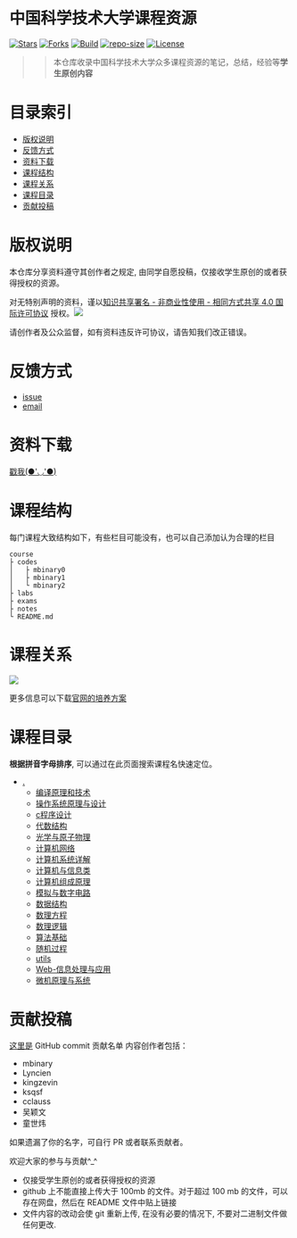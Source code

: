 
# 中国科学技术大学课程资源
[![Stars](https://img.shields.io/github/stars/USTC-Resource/USTC-Course.svg?label=Stars&style=social)](https://github.com/USTC-Resource/USTC-Course/stargazers)
[![Forks](https://img.shields.io/github/forks/USTC-Resource/USTC-Course.svg?label=Forks&style=social)](https://github.com/USTC-Resource/USTC-Course/network/members)
[![Build](https://travis-ci.org/USTC-Resource/USTC-Course.svg?branch=master)](https://travis-ci.org/USTC-Resource/USTC-Course?branch=master)
[![repo-size](https://img.shields.io/github/repo-size/USTC-Resource/USTC-Course.svg)]()
[![License](https://i.creativecommons.org/l/by-nc-sa/4.0/80x15.png)](http://creativecommons.org/licenses/by-nc-sa/4.0/)

>>本仓库收录中国科学技术大学众多课程资源的笔记，总结，经验等**学生原创内容**

# 目录索引
* [版权说明](#版权说明)
* [反馈方式](#反馈方式)
* [资料下载](#资料下载)
* [课程结构](#课程结构)
* [课程关系](#课程关系)
* [课程目录](#课程目录)
* [贡献投稿](#贡献投稿)

# 版权说明
本仓库分享资料遵守其创作者之规定, 由同学自愿投稿，仅接收学生原创的或者获得授权的资源。

对无特别声明的资料，谨以[知识共享署名 - 非商业性使用 - 相同方式共享 4.0 国际许可协议](http://creativecommons.org/licenses/by-nc-sa/4.0/) 授权。![](https://i.creativecommons.org/l/by-nc-sa/4.0/80x15.png)

请创作者及公众监督，如有资料违反许可协议，请告知我们改正错误。

# 反馈方式
- [issue](https://github.com/USTC-Resource/USTC-Course/issues/new)
- <a href="mailto:&#122;huheqin1@gmail.com?subject=%E5%8F%8D%E9%A6%88%E4%B8%8E%E5%BB%BA%E8%AE%AE">email</a>

# 资料下载
[戳我(●'◡'●)](https://ustc-resource.github.io/USTC-Course)

<!--
## FTP
1. FTP/FTPS:
   - 地址：ftp.ustclug.org；
   - 路径：/ebook/USTC-CS-Courses-Resource；
   - 用户名：ftp；
   - 密码：ftp；
2. SFTP (Secure File Transfer Protocol):
   - 地址：ftp.ustclug.org；
   - 路径：/ebook/USTC-CS-Courses-Resource；
   - 用户名：ftp；
   - 密码：ftp；
3. AFP (Apple Filing Protocol)
   - 地址：afp://ftp.ustclug.org/；
   - 路径：/ebook/USTC-CS-Courses-Resource；
   - Connect As Guest

感谢 @USTC-LUG, @[zzh1996](https://github.com/zzh1996), @[volltin](https://github.com/volltin)


## HTTPS

- [github 网页](#课程目录)
- [DownGit](http://downgit.zhoudaxiaa.com/#/home)
- [gitzip-chrome-extension](https://chrome.google.com/webstore/detail/gitzip-for-github/ffabmkklhbepgcgfonabamgnfafbdlkn)

注意，建议不要直接用 GitHub 仓库的 `Download Zip`。因为网速慢，而且仓库很大，很可能下载到中途就切断连接了。
推荐用 DownGit 工具，方法很简单，在 GitHub 这里浏览网页到某个文件夹，然后将这个网页地址粘贴到 DownGit 下载即可。

-->

# 课程结构
每门课程大致结构如下，有些栏目可能没有，也可以自己添加认为合理的栏目
```
course
├ codes
│   ├ mbinary0
│   ├ mbinary1
│   └ mbinary2
├ labs
├ exams
├ notes
└ README.md
```
# 课程关系
![](https://user-images.githubusercontent.com/29198767/53245024-851b1280-36e7-11e9-9d22-7ee65446c68a.png)

更多信息可以下载[官网的培养方案](https://www.teach.ustc.edu.cn/education/241.html/attachment/14-215%E8%AE%A1%E7%AE%97%E6%9C%BA%E5%AD%A6%E9%99%A2-2013)

# 课程目录
**根据拼音字母排序**, 可以通过在此页面搜索课程名快速定位。

* [.](.)
    * [编译原理和技术](./编译原理和技术)
    * [操作系统原理与设计](./操作系统原理与设计)
    * [c程序设计](./c程序设计)
    * [代数结构](./代数结构)
    * [光学与原子物理](./光学与原子物理)
    * [计算机网络](./计算机网络)
    * [计算机系统详解](./计算机系统详解)
    * [计算机与信息类](./计算机与信息类)
    * [计算机组成原理](./计算机组成原理)
    * [模拟与数字电路](./模拟与数字电路)
    * [数据结构](./数据结构)
    * [数理方程](./数理方程)
    * [数理逻辑](./数理逻辑)
    * [算法基础](./算法基础)
    * [随机过程](./随机过程)
    * [utils](./utils)
    * [Web-信息处理与应用](./Web-信息处理与应用)
    * [微机原理与系统](./微机原理与系统)

# 贡献投稿
[这里是](https://github.com/USTC-Resource/USTC-Course/graphs/contributors) GitHub commit 贡献名单
内容创作者包括：

- mbinary
- Lyncien
- kingzevin
- ksqsf
- cclauss
- 吴颖文
- 童世炜

如果遗漏了你的名字，可自行 PR 或者联系贡献者。

欢迎大家的参与与贡献^_^
* 仅接受学生原创的或者获得授权的资源
* github 上不能直接上传大于 100mb 的文件。对于超过 100 mb 的文件，可以存在网盘，然后在 README 文件中贴上链接
* 文件内容的改动会使 git 重新上传, 在没有必要的情况下, 不要对二进制文件做任何更改.

<!--
可以通过如下方式贡献
- 帮忙上传: 可以发给仓库维护者帮忙上传，或者提 issue
- 用网页操作或者[桌面版](https://desktop.github.com/) fork and pull request. 操作方式可以参考 [这里](https://blog.csdn.net/qq_29277155/article/details/51048990) 和[这里](https://blog.csdn.net/zhangw0_0/article/details/50667891),[PR](https://blog.csdn.net/huutu/article/details/51018317)

- 用命令行: 注意仓库较大,直接 clone 很慢. 可以使用 sparse-checkout, 只下载指定的目录
执行
```shell
mkdir ustc-courses  #文件夹名可以自己取
cd ustc-courses
git init
git remote add -f origin  git@github.com:mbinary/USTC-CS-Courses-Resource.git
git config core.sparsecheckout true
echo "计算机与信息类/软件工程"  >> .git/info/sparse-checkout  #这里工作目录就是在那个 repo 主页下

#如果还有其他目录，都像上面一样加入即可，如 `echo  "计算机与信息类/图论/slides" >> .git/info/sparse-checkout`
#只需记住的是 加入的目录应该在远程仓库存在，否则报错“error: Sparse checkout leaves no entry on the working directory”

git pull origin master
git remote add upstream git@github.com:mbinary/USTC-CS-Courses-Resource.git
```
更新内容后
```shell
git fetch upstream/master
git merge upstream/master
```
-->


